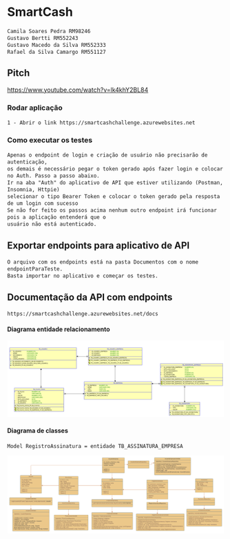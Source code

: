 # SmartCash
    Camila Soares Pedra RM98246
    Gustavo Bertti RM552243
    Gustavo Macedo da Silva RM552333
    Rafael da Silva Camargo RM551127  
## Pitch
   https://www.youtube.com/watch?v=lk4khY2BL84

### Rodar aplicação
    1 - Abrir o link https://smartcashchallenge.azurewebsites.net 
### Como executar os testes
    Apenas o endpoint de login e criação de usuário não precisarão de autenticação, 
    os demais é necessário pegar o token gerado após fazer login e colocar no Auth. Passo a passo abaixo.
    Ir na aba "Auth" do aplicativo de API que estiver utilizando (Postman, Insomnia, Httpie) 
    selecionar o tipo Bearer Token e colocar o token gerado pela resposta de um login com sucesso
    Se não for feito os passos acima nenhum outro endpoint irá funcionar pois a aplicação entenderá que o 
    usuário não está autenticado.
    
## Exportar endpoints para aplicativo de API
    O arquivo com os endpoints está na pasta Documentos com o nome endpointParaTeste.
    Basta importar no aplicativo e começar os testes.

## Documentação da API com endpoints
    https://smartcashchallenge.azurewebsites.net/docs 

#### Diagrama entidade relacionamento
![alt text](Documentos/Diagramas/DER.png)

#### Diagrama de classes 
    Model RegistroAssinatura = entidade TB_ASSINATURA_EMPRESA
![alt text](Documentos/Diagramas/DiagramaUML.png)

